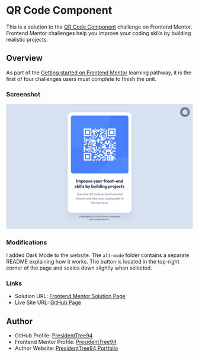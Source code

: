 # QR Code Component
This is a solution to the [QR Code Component](https://www.frontendmentor.io/challenges/qr-code-component-iux_sIO_H) challenge on Frontend Mentor. Frontend Mentor challenges help you improve your coding skills by building realistic projects. 

## Overview
As part of the [Getting started on Frontend Mentor](https://www.frontendmentor.io/learning-paths) learning pathway, it is the first of four challenges users must complete to finish the unit.

### Screenshot
![Screenshot of desktop version](images/screenshot.png)

### Modifications
I added Dark Mode to the website. The `alt-mode` folder contains a separate README explaining how it works. The button is located in the top-right corner of the page and scales down slightly when selected.

### Links
- Solution URL: [Frontend Mentor Solution Page](https://www.frontendmentor.io/solutions/qr-code-component-xixkp7hzyW)
- Live Site URL: [GitHub Page](https://presidenttree94.github.io/qr-code-component/)

## Author
- GitHub Profile: [PresidentTree94](https://github.com/PresidentTree94)
- Frontend Mentor Profile: [PresidentTree94](https://www.frontendmentor.io/profile/PresidentTree94)
- Author Website: [PresidentTree94 Portfolio](https://presidenttree94.github.io/project-portfolio/)
